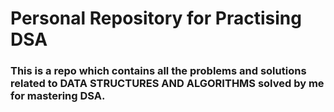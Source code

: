 # Personal Repository for Practising DSA
### This is a repo which contains all the problems and solutions related to DATA STRUCTURES AND ALGORITHMS solved by me for mastering DSA.